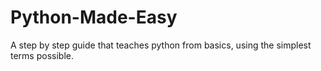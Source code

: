 # Python-Made-Easy
A step by step guide that teaches python from basics, using the simplest terms possible.
